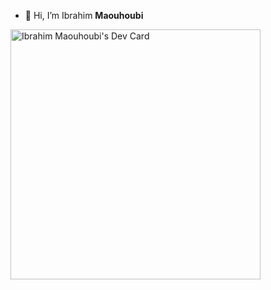 - 👋 Hi, I’m Ibrahim **Maouhoubi**

<a href="https://app.daily.dev/FancyPantsBoi"><img src="https://api.daily.dev/devcards/f73a0f066f8e41e0ba3ba5d2c0378d2e.png?r=iqc" width="400" alt="Ibrahim Maouhoubi's Dev Card"/></a>

<!---
iamaouhoubi/iamaouhoubi is a ✨ special ✨ repository because its `README.md` (this file) appears on your GitHub profile.
You can click the Preview link to take a look at your changes.
--->
